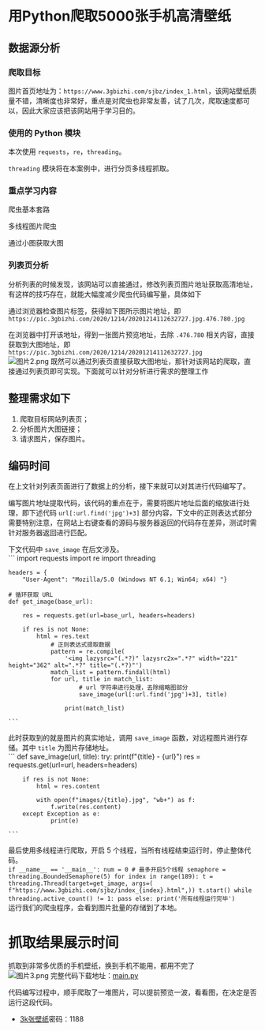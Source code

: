 # 用Python爬取5000张手机高清壁纸
## 数据源分析
### 爬取目标
图片首页地址为：`https://www.3gbizhi.com/sjbz/index_1.html`，该网站壁纸质量不错，清晰度也非常好，重点是对爬虫也非常友善，试了几次，爬取速度都可以，因此大家应该把该网站用于学习目的。  
<ing src="https://img13.360buyimg.com/ddimg/jfs/t1/196629/23/15483/1547096/6102da0fEeeeda363/0823fa3b11b6a0c0.png" alt="图片1.png">
### 使用的 Python 模块

本次使用 `requests`，`re`，`threading`。

`threading` 模块将在本案例中，进行分页多线程抓取。

### 重点学习内容

爬虫基本套路  
  
多线程图片爬虫  
  
通过小图获取大图

### 列表页分析

分析列表的时候发现，该网站可以直接通过，修改列表页图片地址获取高清地址，有这样的技巧存在，就能大幅度减少爬虫代码编写量，具体如下

通过浏览器检查图片标签，获得如下图所示图片地址，即 `https://pic.3gbizhi.com/2020/1214/20201214112632727.jpg.476.780.jpg`

在浏览器中打开该地址，得到一张图片预览地址，去除 `.476.780` 相关内容，直接获取到大图地址，即 `https://pic.3gbizhi.com/2020/1214/20201214112632727.jpg`  
<img scr="https://img10.360buyimg.com/ddimg/jfs/t1/186213/36/16377/524589/6102daf9E2bad3a16/19571f9b71630b3a.png" alt="图片2.png">
既然可以通过列表页直接获取大图地址，那针对该网站的爬取，直接通过列表页即可实现。下面就可以针对分析进行需求的整理工作
## 整理需求如下
1. 爬取目标网站列表页；
2. 分析图片大图链接；
3. 请求图片，保存图片。
## 编码时间
在上文针对列表页面进行了数据上的分析，接下来就可以对其进行代码编写了。

编写图片地址提取代码，该代码的重点在于，需要将图片地址后面的缩放进行处理，即下述代码 `url[:url.find('jpg')+3]` 部分内容，下文中的正则表达式部分需要特别注意，在网站上右键查看的源码与服务器返回的代码存在差异，测试时需针对服务器返回进行匹配。

下文代码中 `save_image` 在后文涉及。  
	```
	import requests
	import re
	import threading
	
	
	headers = {
		"User-Agent": "Mozilla/5.0 (Windows NT 6.1; Win64; x64) "}
	
	# 循环获取 URL
	def get_image(base_url):
	
		res = requests.get(url=base_url, headers=headers)
	
		if res is not None:
			html = res.text
				# 正则表达式提取数据
				pattern = re.compile(
					'<img lazysrc="(.*?)" lazysrc2x=".*?" width="221" height="362" alt=".*?" title="(.*?)"')
				match_list = pattern.findall(html)
				for url, title in match_list:
        				# url 字符串进行处理，去除缩略图部分
        				save_image(url[:url.find('jpg')+3], title)
	
        			print(match_list)
	
	```  
此时获取到的就是图片的真实地址，调用 `save_image` 函数，对远程图片进行存储。其中 `title` 为图片存储地址。  
	```
	def save_image(url, title):
	try:
		print(f"{title} - {url}")
		res = requests.get(url=url, headers=headers)
		
		if res is not None:
			html = res.content
		
			with open(f"images/{title}.jpg", "wb+") as f:
				f.write(res.content)
		except Exception as e:
        		print(e)

	```  
最后使用多线程进行爬取，开启 5 个线程，当所有线程结束运行时，停止整体代码。  
	```
	if __name__ == '__main__':
		num = 0
		# 最多开启5个线程
		semaphore = threading.BoundedSemaphore(5)
	for index in range(189):
		t = threading.Thread(target=get_image, args=(
		f"https://www.3gbizhi.com/sjbz/index_{index}.html",))
		t.start()
	while threading.active_count() != 1:
		pass
	else:
		print('所有线程运行完毕')
	```  
运行我们的爬虫程序，会看到图片批量的存储到了本地。

# 抓取结果展示时间
抓取到非常多优质的手机壁纸，换到手机不能用，都用不完了  
<img src="https://img13.360buyimg.com/ddimg/jfs/t1/189566/25/15688/1072233/6102db53E7c61ed39/620382d373de4e2d.png" alt="图片3.png">
完整代码下载地址：[main.py](./main.py)

代码编写过程中，顺手爬取了一堆图片，可以提前预览一波，看看图，在决定是否运行这段代码。
* [3k张壁纸](https://ws28.cn/f/60sdbzsqqp1)密码：1188
